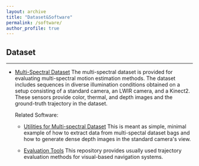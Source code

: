 ```yaml
---
layout: archive
title: "Dataset&Software"
permalink: /software/
author_profile: true
---
```



## Dataset

------

* [Multi-Spectral Dataset](https://github.com/NGCLAB/multi-spectral-dataset)
The multi-spectral dataset is provided for evaluating multi-spectral motion estimation methods. The dataset includes sequences in diverse illumination conditions obtained on a setup consisting of a standard camera, an LWIR camera, and a Kinect2. These sensors provide color, thermal, and depth images and the ground-truth trajectory in the dataset.

    Related Software:

    * [Utilities for Multi-spectral Dataset](https://github.com/weichnn/bag_extractor)
    This is meant as simple, minimal example of how to extract data from multi-spectal dataset bags and how to generate dense depth images in the standard camera's view.

    * [Evaluation Tools](https://github.com/weichnn/Evaluation_Tools)
    This repository provides usually used trajectory evaluation methods for visual-based navigation systems.


<!-- ## Software

------

* [LiDAR Intensity Completion](https://github.com/NGCLAB/Lidar_intensity_completion)
We propose exploiting the information from both intensity and depth measurements to complete the LiDAR intensity and depth maps simultaneously. With the completed intensity maps, mature computer vision techniques without any specific adjustment can work well on the LiDAR data.

    Paper: LiDAR Intensity Completion: Fully Exploiting the Message from LiDAR Sensors -->


